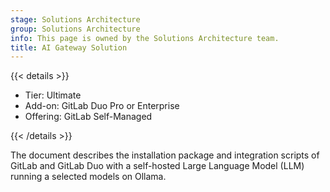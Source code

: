 ```yaml
---
stage: Solutions Architecture
group: Solutions Architecture
info: This page is owned by the Solutions Architecture team.
title: AI Gateway Solution
---
```


{{< details >}}

- Tier: Ultimate
- Add-on: GitLab Duo Pro or Enterprise
- Offering: GitLab Self-Managed

{{< /details >}}

The document describes the installation package and integration scripts of GitLab and GitLab Duo with a self-hosted Large Language Model (LLM) running a selected models on Ollama.
